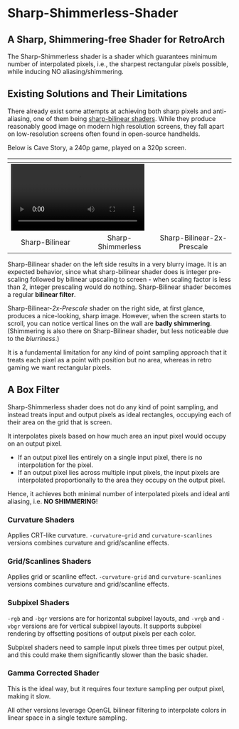 # Sharp-Shimmerless-Shader

## A Sharp, Shimmering-free Shader for RetroArch
The Sharp-Shimmerless shader is a shader which guarantees minimum number of interpolated pixels, i.e., the sharpest rectangular pixels possible, while inducing NO aliasing/shimmering.

## Existing Solutions and Their Limitations
There already exist some attempts at achieving both sharp pixels and anti-aliasing, one of them being [sharp-bilinear shaders](https://github.com/rsn8887/Sharp-Bilinear-Shaders).
While they produce reasonably good image on modern high resolution screens, they fall apart on low-resolution screens often found in open-source handhelds.

Below is Cave Story, a 240p game, played on a 320p screen.

<table align=center>
  <thead>
    <tr>
      <th width="34%"></th>
      <th width="32%"></th>
      <th width="34%"></th>
    </tr>
  </thead>
 <tbody>
  <tr>
   <td colspan=3><video src="https://user-images.githubusercontent.com/82881609/214218505-dbb13ff4-fc8d-4621-b225-8309bb418c5c.mp4"></td>
  </tr>
  <tr align=center>
   <td> Sharp-Bilinear </td>
   <td> Sharp-Shimmerless </td>
   <td> Sharp-Bilinear-2x-Prescale </td>
  </tr>
 </tbody>
</table>

Sharp-Bilinear shader on the left side results in a very blurry image.
It is an expected behavior, since what sharp-bilinear shader does is integer pre-scaling followed by bilinear upscaling to screen - when scaling factor is less than 2, integer prescaling would do nothing.
Sharp-Bilinear shader becomes a regular **bilinear filter**.

Sharp-Bilinear-*2x-Prescale* shader on the right side, at first glance, produces a nice-looking, sharp image.
However, when the screen starts to scroll, you can notice vertical lines on the wall are **badly shimmering**.
(Shimmering is also there on Sharp-Bilinear shader, but less noticeable due to the *blurriness*.)

It is a fundamental limitation for any kind of point sampling approach that it treats each pixel as a point with position but no area, whereas in retro gaming we want rectangular pixels.

## A Box Filter
Sharp-Shimmerless shader does not do any kind of point sampling, and instead treats input and output pixels as ideal rectangles, occupying each of their area on the grid that is screen.

It interpolates pixels based on how much area an input pixel would occupy on an output pixel.
* If an output pixel lies entirely on a single input pixel, there is no interpolation for the pixel.
* If an output pixel lies across multiple input pixels, the input pixels are interpolated proportionally to the area they occupy on the output pixel.

Hence, it achieves both minimal number of interpolated pixels and ideal anti aliasing, i.e. **NO SHIMMERING**!

### Curvature Shaders
Applies CRT-like curvature.
`-curvature-grid` and `curvature-scanlines` versions combines curvature and grid/scanline effects.

### Grid/Scanlines Shaders
Applies grid or scanline effect.
`-curvature-grid` and `curvature-scanlines` versions combines curvature and grid/scanline effects.

### Subpixel Shaders
`-rgb` and `-bgr` versions are for horizontal subpixel layouts, and `-vrgb` and `-vbgr` versions are for vertical subpixel layouts.
It supports subpixel rendering by offsetting positions of output pixels per each color.

Subpixel shaders need to sample input pixels three times per output pixel, and this could make them significantly slower than the basic shader.

### Gamma Corrected Shader
This is the ideal way, but it requires four texture sampling per output pixel, making it slow.

All other versions leverage OpenGL bilinear filtering to interpolate colors in linear space in a single texture sampling.
